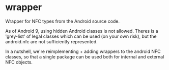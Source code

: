 # wrapper
Wrapper for NFC types from the Android source code.

As of Android 9, using hidden Android classes is not allowed. Theres is a 'grey-list' of legal classes which can be used (on your own risk), but the android.nfc are not sufficiently represented.

In a nutshell, we're reimplementing + adding wrappers to the android NFC classes, so that a single package can be used both for internal and external NFC objects.
